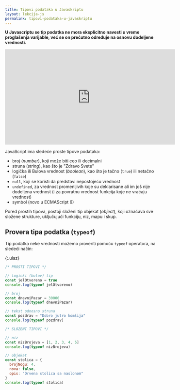 ```yaml
---
title: Tipovi podataka u Javaskriptu
layout: lekcija-js
permalink: tipovi-podataka-u-javaskriptu
---
```


**U Javascriptu se tip podatka ne mora eksplicitno navesti u vreme proglašenja varijable, već se on prećutno određuje na osnovu dodeljene vrednosti.**

<iframe width="560" height="315" src="https://www.youtube.com/embed/T0VLAWelSUA" frameborder="0" allow="autoplay; encrypted-media" allowfullscreen></iframe>

JavaScript ima sledeće proste tipove podataka:

- broj (*number*), koji može biti ceo ili decimalni
- struna (*string*), kao što je "Zdravo Svete"
- logička ili Bulova vrednost (*boolean*), kao što je tačno (`true`) ili netačno (`false`)
- `null`, koji se koristi da predstavi nepostojeću vrednost
- `undefined`, za vrednost promenljivih koje su deklarisane ali im još nije dodeljena vrednost (i za povratnu vrednost funkcija koje ne vraćaju vrednost)
- symbol (novo u ECMAScript 6)

Pored prostih tipova, postoji složeni tip objekat (*object*), koji označava sve složene strukture, uključujući funkciju, niz, mapu i skup.

## Provera tipa podatka (`typeof`)

Tip podatka neke vrednosti možemo proveriti pomoću `typeof` operatora, na sledeći način:

{:.ulaz}
```js
/* PROSTI TIPOVI */

// logicki (bulov) tip
const jelOtvoreno = true
console.log(typeof jelOtvoreno)

// broj
const dnevniPazar = 30000
console.log(typeof dnevniPazar)

// tekst odnosno struna
const pozdrav = "Dobro jutro komšija"
console.log(typeof pozdrav)

/* SLOZENI TIPOVI */

// niz
const nizBrojeva = [1, 2, 3, 4, 5]
console.log(typeof nizBrojeva)

// objekat
const stolica = {
  brojNogu: 4,
  nova: false,
  opis: "Drvena stolica sa naslonom"
}
console.log(typeof stolica)
```
